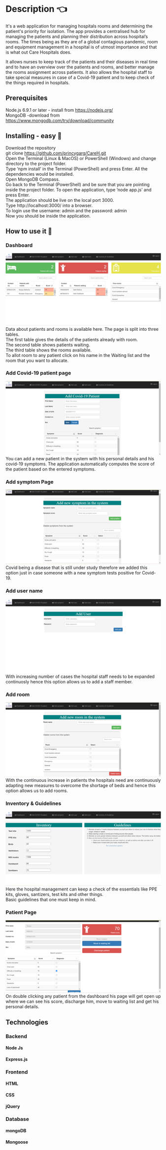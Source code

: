 # Description 👈

It's a web application for managing hospitals rooms and determining the patient's priority for isolation. The app provides a centralised hub for managing the patients and planning their distribution across hospital’s rooms. The times being as they are of a global contagious pandemic, room and equipment management in a hospital is of utmost importance and that is what out Care Hospitals does.

It allows nurses to keep track of the patients and their diseases in real time and to have an overview over the patients and rooms, and better manage the rooms assignment across patients. It also allows the hospital staff to take special measures in case of a Covid-19 patient and to keep check of the things required in hospitals.


## Prerequisites

Node.js 6.9.1 or later - install from https://nodejs.org/  
MongoDB -download from https://www.mongodb.com/try/download/community

## Installing - easy 🔌

Download the repository  
git clone https://github.com/princygarg/CareH.git  
Open the Terminal (Linux & MacOS) or PowerShell (Windows) and change directory to the project folder.  
Type ‘npm install’ in the Terminal (PowerShell) and press Enter. All the dependencies would be installed.  
Open MongoDB Compass.  
Go back to the Terminal (PowerShell) and be sure that you are pointing inside the project folder. To open the application, type ‘node app.js’ and press Enter.  
The application should be live on the local port 3000.  
Type http://localhost:3000/ into a browser.  
To login use the username: admin and the password: admin  
Now you should be inside the application.  

## How to use it 📖
### Dashboard
![Dashboard](Homepage.PNG)
Data about patients and rooms is available here. The page is split into three tables.  
The first table gives the details of the patients already with room.  
The second table shows patients waiting.  
The third table shows the rooms available.  
To allot room to any patient click on his name in the Waiting list and the room that you want to allocate.  

### Add Covid-19 patient page
![Add patient](images/Add_patient.PNG)
You can add a new patient in the system with his personal details and his covid-19 symptoms. The application automatically computes the score of the patient based on the entered symptoms.

### Add symptom Page
![Add symptom](images/Add_symptoms.PNG)
Covid being a disease that is still under study therefore we added this option just in case someone with a new symptom tests positive for Covid-19.

### Add user name
![Add user](images/Add_user.PNG)
With increasing number of cases the hospital staff needs to be expanded continuosly hence this option allows us to add a staff member.

### Add room
![Add room](images/Add_room.PNG)
With the continuous increase in patients the hospitals need are continuously adapting new measures to overcome the shortage of beds and hence this option allows us to add rooms.

### Inventory & Guidelines
![Inventory](images/Inventory.PNG)
Here the hospital management can keep a check of the essentials like PPE kits, gloves, santizers, test kits and other things.  
Basic guidelines that one must keep in mind.

### Patient Page
![Patient](images/Patient.PNG)
On double clicking any patient from the dashboard his page will get open up where we can see his score, discharge him, move to waiting list and get his personal details.

## Technologies 
### Backend
#### Node Js  
#### Express.js
### Frontend
#### HTML   
#### CSS   
#### jQuery  
### Database
#### mongoDB  
#### Mongoose
